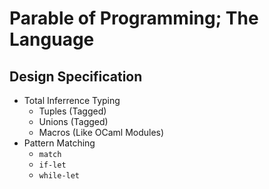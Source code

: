 # Parable of Programming; The Language

## Design Specification

- Total Inferrence Typing
  - Tuples (Tagged)
  - Unions (Tagged)
  - Macros (Like OCaml Modules)
- Pattern Matching
  - `match`
  - `if-let`
  - `while-let`
